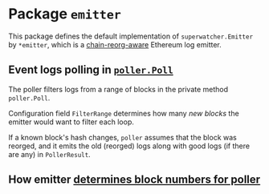 <!-- markdownlint-configure-file { "MD013": { "code_blocks": false } } -->

# Package `emitter`

This package defines the default implementation of `superwatcher.Emitter`
by `*emitter`, which is a [chain-reorg-aware](./REORG.md) Ethereum log emitter.

## Event logs polling in [`poller.Poll`](./poller.go)

The poller filters logs from a range of blocks in the private method `poller.Poll`.

Configuration field `FilterRange` determines how many _new blocks_ the emitter
would want to filter each loop.

If a known block's hash changes, `poller` assumes that the block was reorged,
and it emits the old (reorged) logs along with good logs (if there are any) in `PollerResult`.

## How emitter [determines block numbers for poller](./FILTERING.md)
